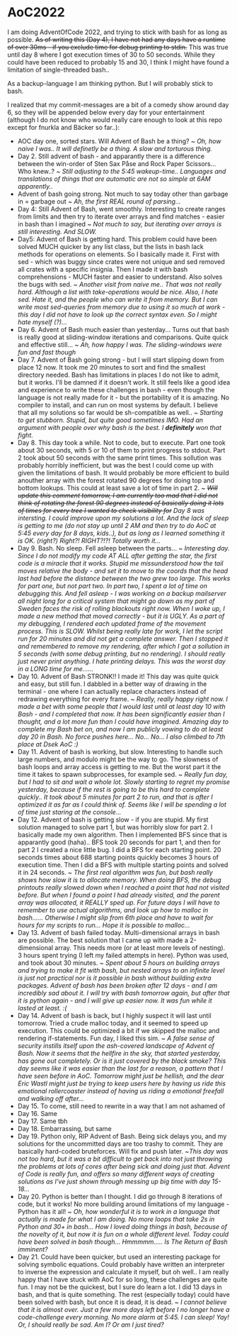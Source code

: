 
# AoC2022
I am doing AdventOfCode 2022, and trying to stick with bash for as long as possible. ~~As of writing this (Day 4), I have not had any days have a runtime of over 30ms - if you exclude time for debug printing to stdin.~~ This was true until day 8 where I got execution times of 30 to 50 seconds. While they could have been reduced to probably 15 and 30, I think I might have found a limitation of single-threaded bash..

As a backup-language I am thinking python. But I will probably stick to bash.

I realized that my commit-messages are a bit of a comedy show around day 6, so they will be appended below every day for your entertainment (although I do not know who would really care enough to look at this repo except for fnurkla and Bäcker so far..):

 * AOC day one, sorted stars. Will Advent of Bash be a thing? ~ *Oh, how naive I was.. It will definetly be a thing. A slow and torturous thing.*
 * Day 2. Still advent of bash - and apparantly there is a difference between the win-order of Sten Sax Påse and Rock Paper Scissors... Who knew..? ~ *Still adjusting to the 5:45 wakeup-time.. Languages and translations of things that are automatic are not so simple at 6AM apparently..*
 * Advent of bash going strong. Not much to say today other than garbage in = garbage out ~ *Ah, the first REAL round of parsing...*
 * Day 4: Still Advent of Bash, went smoothly. Interesting to create ranges from limits and then try to iterate over arrays and find matches - easier in bash than I imagined ~ *Not much to say, but iterating over arrays is still interesting. And SLOW.*
 * Day5: Advent of Bash is getting hard. This problem could have been solved MUCH quicker by any list class, but the lists in bash lack methods for operations on elements. So I basically made it. First with sed - which was buggy since crates were not unique and sed removed all crates with a specific insignia. Then I made it with bash comprehensions - MUCH faster and easier to understand. Also solves the bugs with sed. ~ *Another visit from naive me.. That was not really hard. Although a list with take-operations would be nice. Also, I hate sed. Hate it, and the people who can write it from memory. But I can write most sed-queries from memory due to using it so much at work - this day I did not have to look up the correct syntax even. So I might hate myself (?)...*
 * Day 6. Advent of Bash much easier than yesterday... Turns out that bash is really good at sliding-window iterations and comparisons. Quite quick and effective still... ~ *Ah, how happy I was. The sliding-windows were fun and fast though*
 * Day 7. Advent of Bash going strong - but I will start slipping down from place 12 now. It took me 20 minutes to sort and find the smallest directory needed. Bash has limitations in places I do not like to admit, but it works. I'll be damned if it doesn't work. It still feels like a good idea and experience to write these challenges in bash - even though the language is not really made for it - but the portability of it is amazing. No compiler to install, and can run on most systems by default. I believe that all my solutions so far would be sh-compatible as well.. ~ *Starting to get stubborn. Stupid, but quite good sometimes IMO. Had an argument with people over why bash is the best. I **definitely** won that fight.*
 * Day 8. This day took a while. Not to code, but to execute. Part one took about 30 seconds, with 5 or 10 of them to print progress to stdout. Part 2 took about 50 seconds with the same print times. This sollution was probably horribly inefficient, but was the best I could come up with given the limitations of bash. It would probably be more efficient to build anouther array with the forest rotated 90 degrees for doing top and bottom lookups. This could at least save a lot of time in part 2. ~ ~~*Will update this comment tomorrow, I am currently too mad that I did not think of rotating the forest 90 degrees instead of basically doing it lots of times for every tree I wanted to check visibility for*~~ *Day 8 was intersting. I could improve upon my solutions a lot. And the lack of sleep is getting to me (do not stay up until 2 AM and then try to do AoC at 5:45 every day for 8 days, kids..), but as long as I learned something it is OK. (right?) Right?! RIGHT?!?! Totally worth it...*
 * Day 9. Bash. No sleep. Fell asleep between the parts... ~ *Interesting day. Since I do not modify my code AT ALL after getting the star, the first code is a miracle that it works. Stupid me missunderstood how the tail moves relative the body - and set it to move to the coords that the head last had before the distance between the two grew too large. This works for part one, but not part two. In part two, I spent a lot of time on debugging this. And fell asleep - I was working on a backup mailserver all night long for a critical system that might go down as my part of Sweden faces the risk of rolling blackouts right now. When I woke up, I made a new method that moved correctly - but it is UGLY. As a part of my debugging, I rendered each updated frame of the movement process. This is SLOW. Whilst being really late for work, I let the script run for 20 minutes and did not get a complete answer. Then I stopped it and remembered to remove my rendering, after which I got a sollution in 5 seconds (with some debug printing, but no rendering). I should really just never print anything. I hate printing delays. This was the worst day in a LONG time for me......*
 * Day 10. Advent of Bash STRONK!! I made it! This day was quite quick and easy, but still fun. I dabbled in a better way of drawing in the terminal - one where I can actually replace characters instead of redrawing everything for every frame. ~ *Really, really happy right now. I made a bet with some people that I would last until at least day 10 with Bash - and I completed that now. It has been significantly easier than I thought, and a lot more fun than I could have imagined. Amazing day to complete my Bash bet on, and now I am publicly vowing to do at least day 20 in Bash. No force pushes here... No... No... I also climbed to 7th place at Dsek AoC :)*
 * Day 11. Advent of bash is working, but slow. Interesting to handle such large numbers, and modulo might be the way to go. The slowness of bash loops and array access is getting to me. But the worst part it the time it takes to spawn subprocesses, for example sed. ~ *Really fun day, but I had to sit and wait a whole lot. Slowly starting to regret my promise yesterday, because if the rest is going to be this hard to complete quickly.. It took about 5 minutes for part 2 to run, and that is after I optimized it as far as I could think of. Seems like I will be spending a lot of time just staring at the console...*
 * Day 12. Advent of bash is getting slow - if you are stupid. My first solution managed to solve part 1, but was horribly slow for part 2. I basically made my own algorithm. Then I implemented BFS since that is apparantly good (haha).. BFS took 20 seconds for part 1, and then for part 2 I created a nice little bug. I did a BFS for each starting point. 20 seconds times about 688 starting points quickly becomes 3 hours of execution time. Then I did a BFS with multiple starting points and solved it in 24 seconds. ~ *The first real algorithm was fun, but bash really shows how slow it is to allocate memory. When doing BFS, the debug printouts really slowed down when I reached a point that had not visited before. But when I found a point I had already visited, and the parent array was allocated, it REALLY sped up. For future days I will have to remember to use actual algorithms, and look up how to malloc in bash...... Otherwise I might slip from 6th place and have to wait for hours for my scripts to run... Hope it is possible to malloc...*
 * Day 13. Advent of bash failed today. Multi-dimensional arrays in bash are possible. The best solution that I came up with made a 2-dimensional array. This needs more (or at least more levels of nesting). 3 hours spent trying (I left my failed attempts in here). Python was used, and took about 30 minutes. ~ *Spent about 5 hours on building arrays and trying to make it fit with bash, but nested arrays to an infinite level is just not practical nor is it possible in bash without building extra packages. Advent of bash has been broken after 12 days - and I am incredibly sad about it. I will try with bash tomorrow again, but after that it is python again - and I will give up easier now. It was fun while it lasted at least. :(*
 * Day 14. Advent of bash is back, but I highly suspect it will last until tomorrow. Tried a crude malloc today, and it seemed to speed up execution. This could be optimized a bit if we skipped the malloc and rendering if-statements. Fun day, I liked this sim. ~ *A false sense of security instills itself upon the ash-covered landscape of Advent of Bash. Now it seems that the hellfire in the sky, that started yesterday, has gone out completely. Or is it just covered by the black smoke? This day seems like it was easier than the last for a reason, a pattern that I have seen before in AoC. Tomorrow might just be hellish, and the dear Eric Wastl might just be trying to keep users here by having us ride this emotional rollercoaster instead of having us riding a emotional freefall and walking off after...*
 * Day 15. To come, still need to rewrite in a way that I am not ashamed of
 * Day 16. Same
 * Day 17. Same tbh
 * Day 18. Embarrassing, but same
 * Day 19. Python only, RIP Advent of Bash. Being sick delays you, and my solutions for the uncommitted days are too trashy to commit. They are basically hard-coded bruteforces. Will fix and push later. ~*This day was not too hard, but it was a bit difficult to get back into not just throwing the problems at lots of cores after being sick and doing just that. Advent of Code is really fun, and offers so many different ways of creating solutions as I've just shown through messing up big time with day 15-18...*
 * Day 20. Python is better than I thought. I did go through 8 iterations of code, but it works! No more building around limitations of my language - Python has it all! ~ *Oh, how wonderful it is to work in a language that actually is made for what I am doing. No more loops that take 2s in Python and 30+ in bash... How I loved doing things in bash, because of the novelty of it, but now it is fun on a whole different level. Today could have been solved in bash though... Hmmmmm..... Is The Return of Bash imminent?*
 * Day 21. Could have been quicker, but used an interesting package for solving symbolic equations. Could probably have written an interpreter to inverse the expression and calculate it myself, but oh well.. I am really happy that I have stuck with AoC for so long, these challenges are quite fun. I may not be the quickest, but I sure do learn a lot. I did 13 days in bash, and that is quite something. The rest (especially today) could have been solved with bash, but once it is dead, it is dead. ~ *I cannot believe that it is almost over. Just a few more days left before I no longer have a code-challenge every morning. No more alarm at 5:45. I can sleep! Yay! Or, I should really be sad. Am I? Or am I just tired?*
